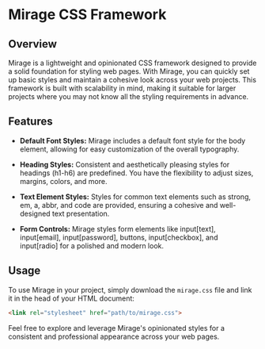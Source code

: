 # Mirage CSS Framework

## Overview

Mirage is a lightweight and opinionated CSS framework designed to provide a solid foundation for styling web pages. With Mirage, you can quickly set up basic styles and maintain a cohesive look across your web projects. This framework is built with scalability in mind, making it suitable for larger projects where you may not know all the styling requirements in advance.

## Features

- **Default Font Styles:** Mirage includes a default font style for the body element, allowing for easy customization of the overall typography.

- **Heading Styles:** Consistent and aesthetically pleasing styles for headings (h1-h6) are predefined. You have the flexibility to adjust sizes, margins, colors, and more.

- **Text Element Styles:** Styles for common text elements such as strong, em, a, abbr, and code are provided, ensuring a cohesive and well-designed text presentation.

- **Form Controls:** Mirage styles form elements like input[text], input[email], input[password], buttons, input[checkbox], and input[radio] for a polished and modern look.

## Usage

To use Mirage in your project, simply download the `mirage.css` file and link it in the head of your HTML document:

```html
<link rel="stylesheet" href="path/to/mirage.css">
```

Feel free to explore and leverage Mirage's opinionated styles for a consistent and professional appearance across your web pages.

